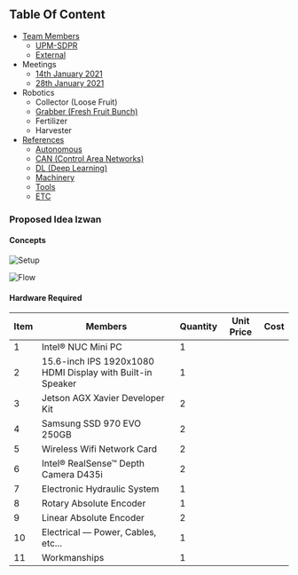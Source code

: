 ## Table Of Content
- [Team Members](https://github.com/KhairulIzwan/UPM-SDPR/blob/main/teams.md#team-members-rolestasksresearch-area)
	- [UPM-SDPR](https://github.com/KhairulIzwan/UPM-SDPR/blob/main/teams.md#upm-sdpr)
	- [External](https://github.com/KhairulIzwan/UPM-SDPR/blob/main/teams.md#external)
- Meetings
	- [14th January 2021](https://github.com/KhairulIzwan/UPM-SDPR/blob/main/materials/meetings/first/meet.md#meeting-no-1-14th-january-2021)
	- [28th January 2021](https://github.com/KhairulIzwan/UPM-SDPR/blob/main/materials/meetings/second/meet.md#meeting-no-2-28th-january-2021)
- Robotics
	- Collector (Loose Fruit)
	- [Grabber (Fresh Fruit Bunch)](https://github.com/KhairulIzwan/UPM-SDPR/blob/main/materials/grabber/info.md)
	- Fertilizer
	- Harvester
- [References](https://github.com/KhairulIzwan/UPM-SDPR/blob/main/reference.md)
	- [Autonomous](https://github.com/KhairulIzwan/UPM-SDPR/blob/main/reference.md#autonomous)
	- [CAN (Control Area Networks)](https://github.com/KhairulIzwan/UPM-SDPR/blob/main/reference.md#can-control-area-networks)
	- [DL (Deep Learning)](https://github.com/KhairulIzwan/UPM-SDPR/blob/main/reference.md#dl-deep-learning)
	- [Machinery](https://github.com/KhairulIzwan/UPM-SDPR/blob/main/reference.md#machinery)
	- [Tools](https://github.com/KhairulIzwan/UPM-SDPR/blob/main/reference.md#tools)
	- [ETC](https://github.com/KhairulIzwan/UPM-SDPR/blob/main/reference.md#etc)
	
### Proposed Idea Izwan

#### Concepts
![Setup](https://github.com/KhairulIzwan/UPM-SDPR/blob/main/etc/AutomatedGrabber.png)

![Flow](https://github.com/KhairulIzwan/UPM-SDPR/blob/main/etc/AutomatedGrabberFlow.png)

#### Hardware Required
Item | Members | Quantity | Unit Price | Cost
------------ | ------------- | ------------- | ------------- | -------------
1 | Intel® NUC Mini PC | 1 
2 | 15.6-inch IPS 1920x1080 HDMI Display with Built-in Speaker | 1 
3 | Jetson AGX Xavier Developer Kit | 2 
4 | Samsung SSD 970 EVO 250GB | 2
5 | Wireless Wifi Network Card | 2 
6 | Intel® RealSense™ Depth Camera D435i | 2 
7 | Electronic Hydraulic System | 1 
8 | Rotary Absolute Encoder | 1 
9 | Linear Absolute Encoder | 2 
10 | Electrical — Power, Cables, etc... | 1 
11 | Workmanships | 1 
